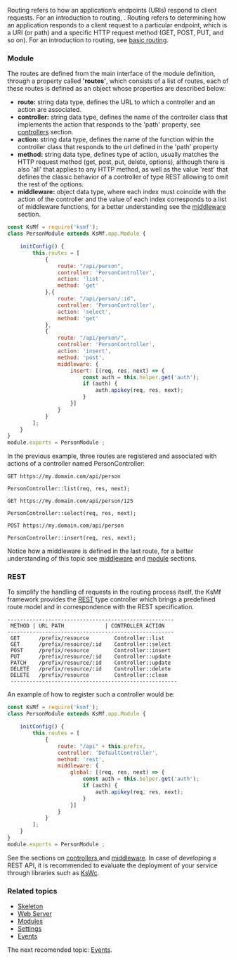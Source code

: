 Routing refers to how an application’s endpoints (URIs) respond to client requests. For an introduction to routing, .
Routing refers to determining how an application responds to a client request to a particular endpoint, which is a URI (or path) and a specific HTTP request method (GET, POST, PUT, and so on). For an introduction to routing, see [basic routing](https://expressjs.com/en/starter/basic-routing.html).

### Module
The routes are defined from the main interface of the module definition, through a property called **'routes'**, which consists of a list of routes, each of these routes is defined as an object whose properties are described below:

- **route:** string data type, defines the URL to which a controller and an action are associated.
- **controller:** string data type, defines the name of the controller class that implements the action that responds to the 'path' property, see [controllers](https://github.com/ameksike/ksmf/wiki/Controllers) section. 
- **action:** string data type, defines the name of the function within the controller class that responds to the url defined in the 'path' property 
- **method:** string data type, defines type of action, usually matches the HTTP request method (get, post, put, delete, options), although there is also 'all' that applies to any HTTP method, as well as the value 'rest' that defines the classic behavior of a controller of type REST allowing to omit the rest of the options.
- **middleware:** object data type, where each index must coincide with the action of the controller and the value of each index corresponds to a list of middleware functions, for a better understanding see the [middleware](https://github.com/ameksike/ksmf/wiki/Middleware) section. 

```js
const KsMf = require('ksmf');
class PersonModule extends KsMf.app.Module {

    initConfig() {
        this.routes = [
            {
                route: "/api/person",
                controller: 'PersonController',
                action: 'list',
                method: 'get'
            },{
                route: "/api/person/:id",
                controller: 'PersonController',
                action: 'select',
                method: 'get'
            },
            {
                route: "/api/person/",
                controller: 'PersonController',
                action: 'insert',
                method: 'post',
                middleware: {
                    insert: [(req, res, next) => {
                        const auth = this.helper.get('auth');
                        if (auth) {
                            auth.apikey(req, res, next);
                        }
                    }]
                }
            }
        ];
    }
}
module.exports = PersonModule ;
```
In the previous example, three routes are registered and associated with actions of a controller named PersonController:
```
GET https://my.domain.com/api/person

PersonController::list(req, res, next);
``` 
```
GET https://my.domain.com/api/person/125

PersonController::select(req, res, next);
``` 
```
POST https://my.domain.com/api/person

PersonController::insert(req, res, next);
``` 
Notice how a middleware is defined in the last route, for a better understanding of this topic see [middleware](https://github.com/ameksike/ksmf/wiki/Middleware) and [module](https://github.com/ameksike/ksmf/wiki/Modules) sections.

### REST
To simplify the handling of requests in the routing process itself, the KsMf framework provides the [REST](https://en.wikipedia.org/wiki/Representational_state_transfer) type controller which brings a predefined route model and in correspondence with the REST specification. 
```
-----------------------------------------------------
 METHOD | URL PATH             | CONTROLLER ACTION
-----------------------------------------------------
 GET      /prefix/resource        Controller::list
 GET      /prefix/resource/:id    Controller::select
 POST     /prefix/resource        Controller::insert
 PUT      /prefix/resource/:id    Controller::update
 PATCH    /prefix/resource/:id    Controller::update
 DELETE   /prefix/resource/:id    Controller::delete
 DELETE   /prefix/resource        Controller::clean
 -----------------------------------------------------
```
An example of how to register such a controller would be: 
```js
const KsMf = require('ksmf');
class PersonModule extends KsMf.app.Module {

    initConfig() {
        this.routes = [
            {
                route: "/api" + this.prefix,
                controller: 'DefaultController',
                method: 'rest',
                middleware: {
                    global: [(req, res, next) => {
                        const auth = this.helper.get('auth');
                        if (auth) {
                            auth.apikey(req, res, next);
                        }
                    }]
                }
            }
        ];
    }
}
module.exports = PersonModule ;
```

See the sections on [controllers ](./common.controllers.md) and [middleware](./advanced.middleware.md). In case of developing a REST API, it is recommended to evaluate the deployment of your service through libraries such as [KsWc](https://github.com/ameksike/kswc/wiki). 

### Related topics 
+ [Skeleton](./common.project.skeleton.md)
+ [Web Server](./advanced.app.web.md)
+ [Modules](./common.modules.md)
+ [Settings](./advanced.setting.md)
+ [Events](./advanced.events.md)

The next recomended topic: [Events](./advanced.events.md).